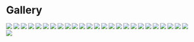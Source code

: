 # Gallery

<img src="https://github.com/StefanPeev/Perun/blob/master/images/spcimen-univers_49925343273_o.jpg" />

<img src="https://github.com/StefanPeev/Perun/blob/master/images/spcimen-univers_49925343968_o.jpg" />

<img src="https://github.com/StefanPeev/Perun/blob/master/images/spcimen-univers_49925344138_o.jpg" />

<img src="https://github.com/StefanPeev/Perun/blob/master/images/spcimen-univers_49925344298_o.jpg" />

<img src="https://github.com/StefanPeev/Perun/blob/master/images/spcimen-univers_49925344818_o.jpg" />

<img src="https://github.com/StefanPeev/Perun/blob/master/images/spcimen-univers_49925345318_o.jpg" />

<img src="https://github.com/StefanPeev/Perun/blob/master/images/spcimen-univers_49925345423_o.jpg" />

<img src="https://github.com/StefanPeev/Perun/blob/master/images/spcimen-univers_49925345503_o.jpg" />

<img src="https://github.com/StefanPeev/Perun/blob/master/images/spcimen-univers_49925345963_o.jpg" />

<img src="https://github.com/StefanPeev/Perun/blob/master/images/spcimen-univers_49925346053_o.jpg" />

<img src="https://github.com/StefanPeev/Perun/blob/master/images/spcimen-univers_49925346163_o.jpg" />

<img src="https://github.com/StefanPeev/Perun/blob/master/images/spcimen-univers_49925346613_o.jpg" />

<img src="https://github.com/StefanPeev/Perun/blob/master/images/spcimen-univers_49925347383_o.jpg" />

<img src="https://github.com/StefanPeev/Perun/blob/master/images/spcimen-univers_49925347623_o.jpg" />

<img src="https://github.com/StefanPeev/Perun/blob/master/images/spcimen-univers_49925864771_o.jpg" />

<img src="https://github.com/StefanPeev/Perun/blob/master/images/spcimen-univers_49925865696_o.jpg" />

<img src="https://github.com/StefanPeev/Perun/blob/master/images/spcimen-univers_49925866331_o.jpg" />

<img src="https://github.com/StefanPeev/Perun/blob/master/images/spcimen-univers_49925866756_o.jpg" />

<img src="https://github.com/StefanPeev/Perun/blob/master/images/spcimen-univers_49925866871_o.jpg" />

<img src="https://github.com/StefanPeev/Perun/blob/master/images/spcimen-univers_49926162862_o.jpg" />

<img src="https://github.com/StefanPeev/Perun/blob/master/images/spcimen-univers_49926163217_o.jpg" />

<img src="https://github.com/StefanPeev/Perun/blob/master/images/spcimen-univers_49926164657_o.jpg" />

<img src="https://github.com/StefanPeev/Perun/blob/master/images/spcimen-univers_49926165117_o.jpg" />

<img src="https://github.com/StefanPeev/Perun/blob/master/images/spcimen-univers_49926165797_o.jpg" />

<img src="https://github.com/StefanPeev/Perun/blob/master/images/spcimen-univers_49925867681_o.jpg" />

<img src="https://github.com/StefanPeev/Perun/blob/master/images/spcimen-univers_49926162157_o.jpg" />

